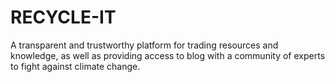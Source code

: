 # RECYCLE-IT
A transparent and trustworthy platform for trading resources and knowledge, as well as providing access to blog with a community of experts to fight against climate change.
